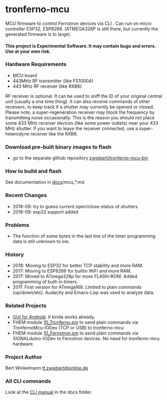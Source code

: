 # tronferno-mcu

MCU firmware to control Fernotron devices via CLI . Can run on micro controller ESP32, ESP8266. (ATMEGA328P is still there, but currently the generated firmware is to large).

#### This project is Experimental Software. It may contain bugs and errors. Use at your own risk.


### Hardware Requirements
 - MCU board
 - 443MHz RF transmitter (like FS1000A)
 - 443 MHz RF receiver (like RXB6)

RF receiver is optional.  It can be used to sniff the ID of your original central unit (usually a one time thing). It can also receive commands of other receivers, to keep track if a shutter may currently be opened or closed.
Please note, a super-regeneration receiver may block the frequency by transmitting noise occasionally. This is the reason you should not place some 433 MHz receiver devices (like some power outlets) near your 433 MHz shutter.  If you want to leave the receiver connected, use a super-heterodyne receiver like the RXB6. 


### Download pre-built binary images to flash
   * go to the separate github repository [zwiebert/tronferno-mcu-bin](https://github.com/zwiebert/tronferno-mcu-bin)

### How to build and flash

See documentation in [docs](https://github.com/zwiebert/tronferno-mcu/blob/master/docs/)/mcu_*.md
    
      
### Recent Changes

 * 2018-09: try to guess current open/close-status of shutters  
 * 2018-09: esp32 support added

### Problems
 * The function of some bytes in the last line of the timer programming data is still unknown to me. 

### History
 * 2018: Moving to ESP32 for better TCP stability and more RAM.
 * 2017: Moving to ESP8266 for builtin WiFi and more RAM. 
 * 2017: Moved to ATmega328p for more FLASH-ROM. Added programming of built-in timers.
 * 2011: First version for ATmega168. Limited to plain commands (up/down/etc). Audacity and Emacs-Lisp was used to analyze data.

### Related Projects
  * [GUI for Android](https://github.com/zwiebert/tronferno-andro). It kinda works already.
  * FHEM module [10_Tronferno.pm](https://github.com/zwiebert/tronferno-fhem) to send plain commands via TronfernoMcu-IODev (TCP or USB) to tronferno-mcu
  * FHEM module [10_Fernotron.pm](https://github.com/zwiebert/tronferno-fhem) to send plain commands via SIGNALduino-IODev to Fernotron devices. No need for tronferno-mcu hardware.
 
  
### Project Author

Bert Winkelmann <tf.zwiebert@online.de>

### All CLI commands

Look at the [CLI manual](https://github.com/zwiebert/tronferno-mcu/blob/master/docs/CLI.md) in the docs folder.


